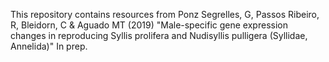 This repository contains resources from Ponz Segrelles, G, Passos Ribeiro, R, Bleidorn, C & Aguado MT (2019) "Male-specific gene expression changes in reproducing Syllis prolifera and Nudisyllis pulligera (Syllidae, Annelida)" In prep.
